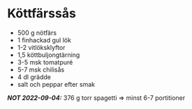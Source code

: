 # Köttfärssås

- 500 g nötfärs
- 1 finhackad gul lök
- 1-2 vitlöksklyftor
- 1,5 köttbuljongtärning
- 3-5 msk tomatpuré
- 5-7 msk chilisås
- 4 dl grädde
- salt och peppar efter smak

**_NOT 2022-09-04:_** 376 g torr spagetti => minst 6-7 portitioner
